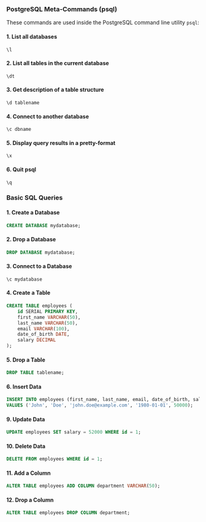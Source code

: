 ### PostgreSQL Meta-Commands (psql)
These commands are used inside the PostgreSQL command line utility `psql`:

#### 1. List all databases
```
\l
```

#### 2. List all tables in the current database
```
\dt
```

#### 3. Get description of a table structure
```
\d tablename
```

#### 4. Connect to another database
```
\c dbname
```

#### 5. Display query results in a pretty-format
```
\x
```

#### 6. Quit psql
```
\q
```

### Basic SQL Queries

#### 1. Create a Database
```sql
CREATE DATABASE mydatabase;
```

#### 2. Drop a Database
```sql
DROP DATABASE mydatabase;
```

#### 3. Connect to a Database
```
\c mydatabase
```

#### 4. Create a Table
```sql
CREATE TABLE employees (
    id SERIAL PRIMARY KEY,
    first_name VARCHAR(50),
    last_name VARCHAR(50),
    email VARCHAR(100),
    date_of_birth DATE,
    salary DECIMAL
);
```

#### 5. Drop a Table
```sql
DROP TABLE tablename;
```

#### 6. Insert Data
```sql
INSERT INTO employees (first_name, last_name, email, date_of_birth, salary)
VALUES ('John', 'Doe', 'john.doe@example.com', '1980-01-01', 50000);
```

#### 9. Update Data
```sql
UPDATE employees SET salary = 52000 WHERE id = 1;
```

#### 10. Delete Data
```sql
DELETE FROM employees WHERE id = 1;
```

#### 11. Add a Column
```sql
ALTER TABLE employees ADD COLUMN department VARCHAR(50);
```

#### 12. Drop a Column
```sql
ALTER TABLE employees DROP COLUMN department;
```
